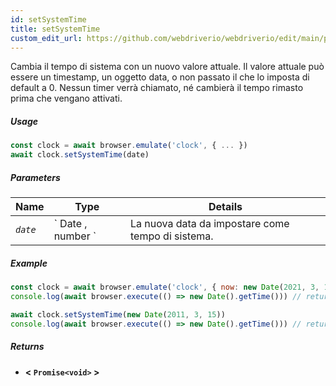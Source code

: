 ```yaml
---
id: setSystemTime
title: setSystemTime
custom_edit_url: https://github.com/webdriverio/webdriverio/edit/main/packages/webdriverio/src/commands/clock/setSystemTime.ts
---
```


Cambia il tempo di sistema con un nuovo valore attuale. Il valore attuale può essere un timestamp, un oggetto data, o non passato il che lo imposta di default a 0. Nessun timer verrà chiamato, né cambierà il tempo rimasto prima che vengano attivati.

##### Usage

```js
const clock = await browser.emulate('clock', { ... })
await clock.setSystemTime(date)
```

##### Parameters

<table>
  <thead>
    <tr>
      <th>Name</th><th>Type</th><th>Details</th>
    </tr>
  </thead>
  <tbody>
    <tr>
      <td><code><var>date</var></code></td>
      <td>` Date ,  number `</td>
      <td>La nuova data da impostare come tempo di sistema.</td>
    </tr>
  </tbody>
</table>

##### Example

```js title="setSystemTime.js"
const clock = await browser.emulate('clock', { now: new Date(2021, 3, 14) })
console.log(await browser.execute(() => new Date().getTime())) // returns 1618383600000

await clock.setSystemTime(new Date(2011, 3, 15))
console.log(await browser.execute(() => new Date().getTime())) // returns 1302850800000
```

##### Returns

- **&lt; `Promise<void>` &gt;**
